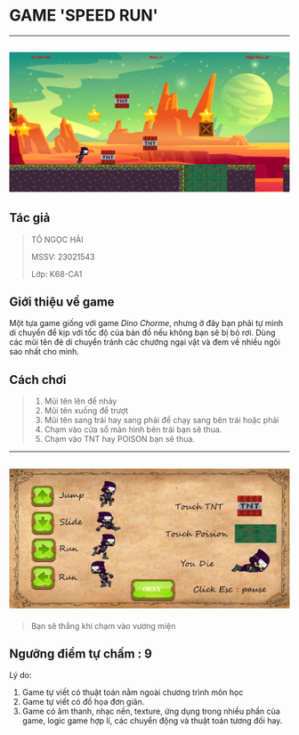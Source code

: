 # GAME 'SPEED RUN'
---
![](demo1.jpg)
---
## Tác giả
> TÔ NGỌC HẢI
> 
> MSSV: 23021543
> 
> Lớp: K68-CA1

## Giới thiệu về game
Một tựa game giống với game *_Dino Chorme_*, nhưng ở đây bạn phải tự mình di chuyển
để kịp với tốc độ của bản đồ nếu không bạn sẽ bị bỏ rơi. Dùng các mũi tên đẻ di 
chuyển tránh các chướng ngại vật và đem về nhiều ngôi sao nhất cho mình.

## Cách chơi
>1. Mũi tên lên để nhảy
>2. Mũi tên xuống để trượt
>3. Mũi tên sang trái hay sang phải để chạy sang bên trái hoặc phải
>4. Chạm vào cửa sổ màn hình bên trái bạn sẽ thua.
>5. Chạm vào TNT hay POISON bạn sẽ thua.
---

![](rule.png)
---
> Bạn sẽ thắng khi chạm vào vương miện
 ## Ngưỡng điểm tự chấm : 9
 Lý do:
 1. Game tự viết có thuật toán nằm ngoài chương trình môn học 
 2. Game tự viết có đồ họa đơn giản. 
 3. Game có âm thanh, nhạc nền, texture, ứng dụng trong nhiều phần của game,
logic game hợp lí, các chuyển động và thuật toán tương đối hay.




